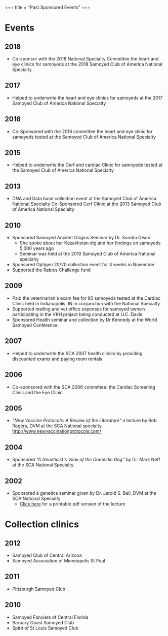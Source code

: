 +++
title = "Past Sponsored Events"
+++

# Events

<p></p>

## 2018

- Co-sponsor with the 2018 National Specialty Committee the heart and eye clinics for samoyeds at the 2018 Samoyed Club of America National Specialty

## 2017

- Helped to underwrite the heart and eye clinics for samoyeds at the 2017 Samoyed Club of America National Specialty

## 2016

- Co-Sponsored with the 2016 committee the heart and eye clinic for samoyeds tested at the Samoyed Club of America National Specialty

## 2015

- Helped to underwrite the Cerf and cardiac Clinic for samoyeds tested at the Samoyed Club of America National Specialty

## 2013

- DNA and Data base collection event at the Samoyed Club of America National Specialty Co-Sponsored Cerf Clinic at the 2013 Samoyed Club of America National Specialty

## 2010

- Sponsored Samoyed Ancient Origins Seminar by Dr. Sandra Olson
  - She spoke about her Kazakhstan dig and her findings on samoyeds 5,000 years ago
  - Seminar was held at the 2010 Samoyed Club of America National specialty
- Sponsored Optigen 20/20 collection event for 3 weeks in November
- Supported the Rabies Challenge fund

## 2009

- Paid the veterinarian's exam fee for 80 samoyeds tested at the Cardiac Clinic held in Indianapolis, IN in conjunction with the National Specialty
- Supported mailing and vet office expenses for samoyed owners participating in the VKH project being conducted at U.C. Davis
- Sponsored Health seminar and collection by Dr Kennedy at the World Samoyed Conference

## 2007

- Helped to underwrite the SCA 2007 health clinics by providing discounted exams and paying room rentals

## 2006

- Co-sponsored with the SCA 2006 committee: the Cardiac Screening Clinic and the Eye Clinic

## 2005

- *"New Vaccine Protocols: A Review of the Literature"* a lecture by Bob Rogers, DVM at the SCA National specialty. http://www.newvaccinationprotocols.com/

## 2004

- Sponsored *"A Geneticist's View of the Domestic Dog"* by Dr. Mark Neff at the SCA National Specialty

## 2002

- Sponsored a genetics seminar given by Dr. Jerold S. Bell, DVM at the SCA National Specialty
  - <i class="fa fa-file"></i> [Click here](/files/dr_bell_genetics_lecture.pdf) for a printable pdf version of the lecture


# Collection clinics

<p></p>

## 2012

- Samoyed Club of Central Arizona
- Samoyed Association of Minneapolis St Paul

## 2011

- Pittsburgh Samoyed Club

## 2010

- Samoyed Fanciers of Central Florida
- Barbary Coast Samoyed Club
- Spirit of St Louis Samoyed Club
